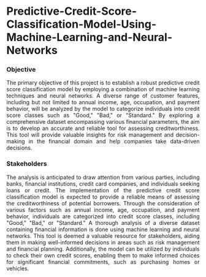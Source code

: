 # Predictive-Credit-Score-Classification-Model-Using-Machine-Learning-and-Neural-Networks

### Objective
<p align="justify">
The primary objective of this project is to establish a robust predictive credit score classification model by employing a combination of machine learning techniques and neural networks. A diverse range of customer features, including but not limited to annual income, age, occupation, and payment behavior, will be analyzed by the model to categorize individuals into credit score classes such as "Good," "Bad," or "Standard." By exploring a comprehensive dataset encompassing various financial parameters, the aim is to develop an accurate and reliable tool for assessing creditworthiness. This tool will provide valuable insights for risk management and decision-making in the financial domain and help companies take data-driven decisions.</p>

### Stakeholders
<p align="justify">
The analysis is anticipated to draw attention from various parties, including banks, financial institutions, credit card companies, and individuals seeking loans or credit. The implementation of the predictive credit score classification model is expected to provide a reliable means of assessing the creditworthiness of potential borrowers. Through the consideration of various factors such as annual income, age, occupation, and payment behavior, individuals are categorized into credit score classes, including "Good," "Bad," or "Standard." A thorough analysis of a diverse dataset containing financial information is done using machine learning and neural networks. This tool is deemed a valuable resource for stakeholders, aiding them in making well-informed decisions in areas such as risk management and financial planning. Additionally, the model can be utilized by individuals to check their own credit scores, enabling them to make informed choices for significant financial commitments, such as purchasing homes or vehicles.</p>
